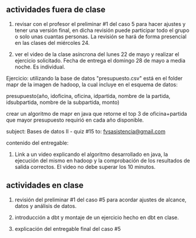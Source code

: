 ## actividades fuera de clase

1. revisar con el profesor el preliminar #1 del caso 5 para hacer ajustes y tener una versión final, en dicha revisión puede participar todo el grupo o solo unas cuantas personas. La revisión se hará de forma presencial en las clases del miércoles 24.

2. ver el video de la clase asíncrona del lunes 22 de mayo y realizar el ejercicio solicitado. Fecha de entrega el domingo 28 de mayo a media noche. Es individual.

Ejercicio: utilizando la base de datos "presupuesto.csv" está en el folder mapr de la imagen de hadoop, la cual incluye en el esquema de datos:

presupuesto(año, idoficina, oficina, idpartida, nombre de la partida, idsubpartida, nombre de la subpartida, monto)

crear un algoritmo de mapr en java que retorne el top 3 de oficina+partida que mayor presupuesto requirió en cada año disponible.

subject: Bases de datos II - quiz #15
to: fvsasistencia@gmail.com

contenido del entregable:

1. Link a un video explicando el algoritmo desarrollado en java, la ejecución del mismo en hadoop y la comprobación de los resultados de salida correctos. El video no debe superar los 10 minutos.

## actividades en clase

1. revisión del preliminar #1 del caso #5 para acordar ajustes de alcance, datos y análisis de datos.

2. introducción a dbt y montaje de un ejercicio hecho en dbt en clase.

3. explicación del entregable final del caso #5
